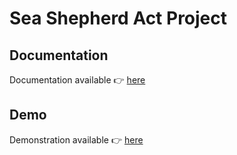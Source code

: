 # Sea Shepherd Act Project

## Documentation

Documentation available :point_right: [here](https://bento-starter.netlify.com/)

## Demo

Demonstration available :point_right: [here](https://sea-shepherd-act-project.firebaseapp.com/home)